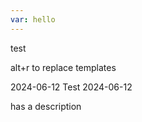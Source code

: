 ```yaml
---
var: hello
---
```


test

alt+r to replace templates

2024-06-12
Test
2024-06-12

has a description





